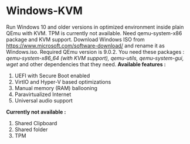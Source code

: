 # Windows-KVM
Run Windows 10 and older versions in optimized environment inside plain QEmu with KVM. TPM is currently not available. Need qemu-system-x86 package and KVM support. Download Windows ISO from https://www.microsoft.com/software-download/ and rename it as Windows.iso. Required QEmu version is 9.0.2.
You need these packages : *qemu-system-x86_64 (with KVM support), qemu-utils, qemu-system-gui, wget* and other dependencies that they need. 
**Available features :**
1) UEFI with Secure Boot enabled
2) VirtIO and Hyper-V based optimizations
4) Manual memory (RAM) ballooning
5) Paravirtualized Internet
6) Universal audio support

**Currently not available :**
1) Shared Clipboard
2) Shared folder
3) TPM 
